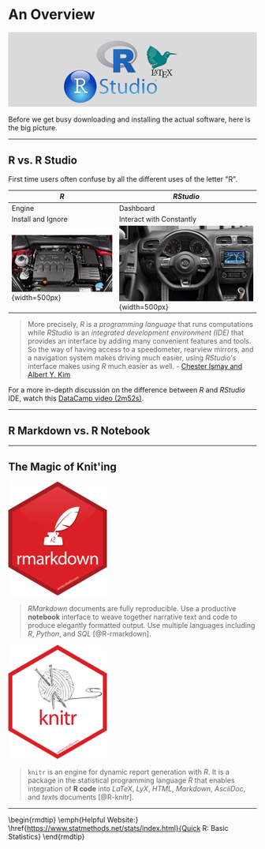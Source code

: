 # An Overview

![](images/headers/R_studio_LaTeX_header.png)


Before we get busy downloading and installing the actual software, here is the big picture.

-------------------------------

## R vs. R Studio

First time users often confuse by all the different uses of the letter "R". 

| $R$ | $R Studio$ |
| ---|-----------|
| Engine | Dashboard |
| Install and Ignore | Interact with Constantly | 
| ![](images/car_engine.jpg){width=500px} | ![](images/car_dashboard.jpg){width=500px} |


> More precisely, $R$ is a *programming language* that runs computations while $R Studio$ is an *integrated development environment (IDE)* that provides an interface by adding many convenient features and tools. So the way of having access to a speedometer, rearview mirrors, and a navigation system makes driving much easier, using $RStudio’s$ interface makes using $R$ much easier as well.  - [Chester Ismay and Albert Y. Kim](https://ismayc.github.io/moderndive/index.html)

For a more in-depth discussion on the difference between $R$ and $R Studio$ IDE, watch this [DataCamp video (2m52s)](https://campus.datacamp.com/courses/working-with-the-rstudio-ide-part-1/orientation?ex=1).




-------------------------------

## R Markdown vs. R Notebook





-------------------------------

## The Magic of Knit'ing



![](images/hex/rmarkdown-200x232.png)

 
> $R Markdown$ documents are fully reproducible. Use a productive **notebook** interface to weave together narrative text and code to produce elegantly formatted output. Use multiple languages including $R$, $Python$, and $SQL$ [@R-rmarkdown].


![](images/hex/knitr-200x232.png)


> `knitr` is an engine for dynamic report generation with $R$. It is a package in the statistical programming language $R$ that enables integration of **R code** into $LaTeX$, $LyX$, $HTML$, $Markdown$, $AsciiDoc$, and $text$s documents [@R-knitr].


----------------

\begin{rmdtip}
\emph{Helpful Website:}
\href{https://www.statmethods.net/stats/index.html}{Quick R: Basic
Statistics}
\end{rmdtip}


